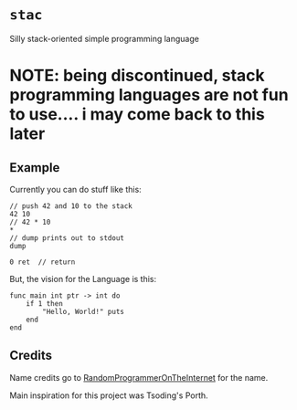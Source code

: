 # `stac`
Silly stack-oriented simple programming language

# NOTE: being discontinued, stack programming languages are not fun to use.... i may come back to this later

## Example

Currently you can do stuff like this:
```
// push 42 and 10 to the stack
42 10
// 42 * 10
*
// dump prints out to stdout
dump

0 ret  // return
```

But, the vision for the Language is this:
```
func main int ptr -> int do
    if 1 then
        "Hello, World!" puts
    end
end
```

## Credits

Name credits go to [RandomProgrammerOnTheInternet](https://github.com/RandomProgrammerOnTheInternet) for the name. 

Main inspiration for this project was Tsoding's Porth.
